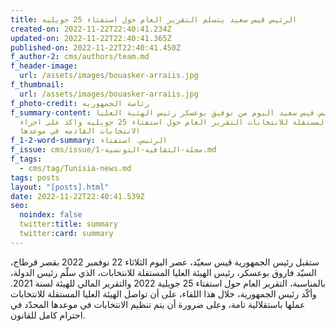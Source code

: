 ```yaml
---
title: الرئيس قيس سعيد يتسلم التقرير العام حول استفتاء 25 جويليه
created-on: 2022-11-22T22:40:41.234Z
updated-on: 2022-11-22T22:40:41.365Z
published-on: 2022-11-22T22:40:41.450Z
f_author-2: cms/authors/team.md
f_header-image:
  url: /assets/images/bouasker-arraiis.jpg
f_thumbnail:
  url: /assets/images/bouasker-arraiis.jpg
f_photo-credit: رئاسة الجمهوريه
f_summary-content: تسلم الرئيس قيس سعيد اليوم من توفيق بوعسكر رئيس الهئية العليا
  المستقلة للانتخابات التقرير العام حول استفتاء 25 جويليه واكد على اجراء
  الانتخابات القادمه في موعدها
f_1-2-word-summary: الرئيس. استفتاء
f_issue: cms/issue/مجلة-الثقافيه-التونسية-1.md
f_tags:
  - cms/tag/Tunisia-news.md
tags: posts
layout: "[posts].html"
date: 2022-11-22T22:40:41.539Z
seo:
  noindex: false
  twitter:title: summary
  twitter:card: summary
---
```

ستقبل رئيس الجمهورية قيس سعيّد، عصر اليوم الثلاثاء 22 نوفمبر 2022 بقصر قرطاج، السيّد فاروق بوعسكر، رئيس الهيئة العليا المستقلة للانتخابات، الذي سلّم رئيس الدولة، بالمناسبة، التقرير العام حول استفتاء 25 جويلية 2022 والتقرير المالي للهيئة لسنة 2021. وأكّد رئيس الجمهورية، خلال هذا اللقاء، على أن تواصل الهيئة العليا المستقلة للانتخابات عملها باستقلالية تامة، وعلى ضرورة أن يتم تنظيم الانتخابات في موعدها المحدّد في احترام كامل للقانون.
